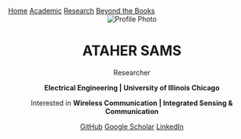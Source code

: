 <!DOCTYPE html>
<html lang="en">
<head>
    <meta charset="UTF-8">
    <meta name="viewport" content="width=device-width, initial-scale=1.0">
    <title>Profile Page</title>
    <link rel="stylesheet" href="styles.css">
</head>
<body>
    <nav class="menu">
        <a href="#home">Home</a>
        <a href="#academic">Academic</a>
        <a href="#research">Research</a>
        <a href="#beyond-books">Beyond the Books</a>
    </nav>
    <header class="profile">
        <div class="profile-photo">
            <img src="profile.jpg" alt="Profile Photo">
        </div>
        <div class="profile-description">
            <h1>ATAHER SAMS</h1>
            <p>Researcher</p>
            <p><strong>Electrical Engineering | University of Illinois Chicago</strong></p>
            <p>Interested in <strong>Wireless Communication | Integrated Sensing & Communication</strong></p>
            <div class="social-links">
                <a href="#github">GitHub</a>
                <a href="#scholar">Google Scholar</a>
                <a href="#linkedin">LinkedIn</a>
            </div>
        </div>
    </header>
</body>
</html>
